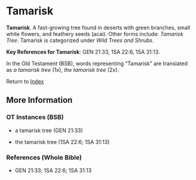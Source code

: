 # Tamarisk
**Tamarisk**. 
A fast-growing tree found in deserts with green branches, small white flowers, and feathery seeds (acai). 
Other forms include: 
*Tamarisk Tree*. 
Tamarisk is categorized under _Wild Trees and Shrubs_. 


**Key References for Tamarisk**: 
GEN 21:33, 1SA 22:6, 1SA 31:13. 


In the Old Testament (BSB), words representing “Tamarisk” are translated as 
*a tamarisk tree* (1x), *the tamarisk tree* (2x). 




Return to [Index](00-Index.md)

## More Information

### OT Instances (BSB)

* a tamarisk tree (GEN 21:33)

* the tamarisk tree (1SA 22:6; 1SA 31:13)



### References (Whole Bible)

* GEN 21:33; 1SA 22:6; 1SA 31:13




